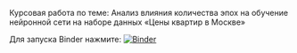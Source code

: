Курсовая работа по теме: Анализ влияния количества эпох на обучение нейронной сети на наборе данных «Цены квартир в Москве»

Для запуска Binder нажмите:
[![Binder](https://mybinder.org/badge_logo.svg)](https://mybinder.org/v2/gh/IvanFromGardarike/Kursovaya/tree/master)
